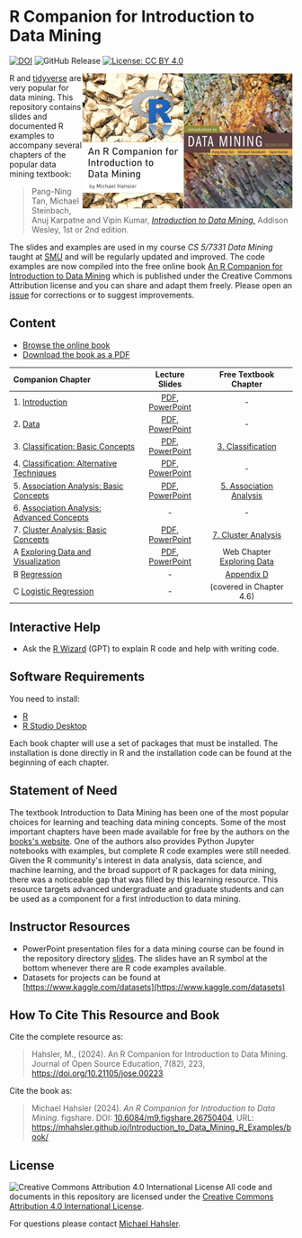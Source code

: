 
# R Companion for Introduction to Data Mining
[![DOI](https://jose.theoj.org/papers/10.21105/jose.00223/status.svg)](https://doi.org/10.21105/jose.00223)
![GitHub Release](https://img.shields.io/github/v/release/mhahsler/Introduction_to_Data_Mining_R_Examples)
[![License: CC BY 4.0](https://img.shields.io/badge/License-CC_BY_4.0-lightgrey.svg)](https://creativecommons.org/licenses/by/4.0/)

<a href="https://www-users.cs.umn.edu/~kumar001/dmbook/index.php">
  <img src="assets/book_small_e2.jpg" align="right">
</a>

<a href="https://mhahsler.github.io/Introduction_to_Data_Mining_R_Examples/book/">
  <img src="assets/cover_small.png" align="right">
</a>

R and [tidyverse](https://www.tidyverse.org/) are very popular for data mining.
This repository contains slides and documented R examples to accompany several
chapters of the popular data mining textbook:

> Pang-Ning Tan, Michael Steinbach, Anuj Karpatne and Vipin Kumar, 
> [_Introduction to Data Mining,_](https://www-users.cs.umn.edu/~kumar001/dmbook/index.php) 
> Addison Wesley, 1st or 2nd edition.

The slides and examples are used in my course _CS 5/7331 Data Mining_ taught at
[SMU](https://www.smu.edu/) and will be regularly updated and improved.  The
code examples are now compiled into the free online book [An R Companion for
Introduction to Data
Mining](https://mhahsler.github.io/Introduction_to_Data_Mining_R_Examples/book/)
which is published under the Creative Commons Attribution license and you can
share and adapt them freely. Please open an [issue](issues) for corrections or
to suggest improvements. 


## Content

* [Browse the online book](https://mhahsler.github.io/Introduction_to_Data_Mining_R_Examples/book/)
* [Download the book as a PDF](https://mhahsler.github.io/Introduction_to_Data_Mining_R_Examples/book/R-Companion-Data-Mining.pdf)

| Companion Chapter | Lecture Slides | Free Textbook Chapter  |  
| :--------| :---: | :----: |
| 1. [Introduction](https://mhahsler.github.io/Introduction_to_Data_Mining_R_Examples/book/introduction.html) | [PDF](https://mhahsler.github.io/Introduction_to_Data_Mining_R_Examples/slides/chap1_intro.pdf), [PowerPoint](https://mhahsler.github.io/Introduction_to_Data_Mining_R_Examples/slides/chap1_intro.pptx) | -  |
| 2. [Data](https://mhahsler.github.io/Introduction_to_Data_Mining_R_Examples/book/data.html) | [PDF](https://mhahsler.github.io/Introduction_to_Data_Mining_R_Examples/slides/chap2_data.pdf), [PowerPoint](https://mhahsler.github.io/Introduction_to_Data_Mining_R_Examples/slides/chap2_data.pptx) | - | 
| 3. [Classification: Basic Concepts](https://mhahsler.github.io/Introduction_to_Data_Mining_R_Examples/book/classification-basic-concepts.html) | [PDF](https://mhahsler.github.io/Introduction_to_Data_Mining_R_Examples/slides/chap3_basic_classification.pdf), [PowerPoint](https://mhahsler.github.io/Introduction_to_Data_Mining_R_Examples/slides/chap3_basic_classification.pptx) | [3. Classification](https://mhahsler.github.io/Introduction_to_Data_Mining_R_Examples/DM_chapters/ch3_classification.pdf) | 
| 4. [Classification: Alternative Techniques](https://mhahsler.github.io/Introduction_to_Data_Mining_R_Examples/book/classification-alternative-techniques.html) | [PDF](https://mhahsler.github.io/Introduction_to_Data_Mining_R_Examples/slides/chap4_alternative_classification.pdf), [PowerPoint](https://mhahsler.github.io/Introduction_to_Data_Mining_R_Examples/slides/chap4_alternative_classification.pptx) | - |
| 5. [Association Analysis: Basic Concepts](https://mhahsler.github.io/Introduction_to_Data_Mining_R_Examples/book/association-analysis-basic-concepts.html)  | [PDF](https://mhahsler.github.io/Introduction_to_Data_Mining_R_Examples/slides/chap5_basic_association_analysis.pdf), [PowerPoint](https://mhahsler.github.io/Introduction_to_Data_Mining_R_Examples/slides/chap5_basic_association_analysis.pptx)  | [5. Association Analysis](https://mhahsler.github.io/Introduction_to_Data_Mining_R_Examples/DM_chapters/ch5_association_analysis.pdf) |
| 6. [Association Analysis: Advanced Concepts](https://mhahsler.github.io/Introduction_to_Data_Mining_R_Examples/book/association-analysis-advanced-concepts.html) | - | - |
| 7. [Cluster Analysis: Basic Concepts](https://mhahsler.github.io/Introduction_to_Data_Mining_R_Examples/book/cluster-analysis.html) | [PDF](https://mhahsler.github.io/Introduction_to_Data_Mining_R_Examples/slides/chap7_basic_cluster_analysis.pdf), [PowerPoint](https://mhahsler.github.io/Introduction_to_Data_Mining_R_Examples/slides/chap7_basic_cluster_analysis.pptx) | [7. Cluster Analysis](https://mhahsler.github.io/Introduction_to_Data_Mining_R_Examples/DM_chapters/ch7_clustering.pdf) | 
| A [Exploring Data and Visualization](https://mhahsler.github.io/Introduction_to_Data_Mining_R_Examples/book/data-exploration-and-visualization.html)  | [PDF](https://mhahsler.github.io/Introduction_to_Data_Mining_R_Examples/slides/chap2_exploration.pdf), [PowerPoint](https://mhahsler.github.io/Introduction_to_Data_Mining_R_Examples/slides/chap2_exploration.pptx) | Web Chapter [Exploring Data](https://mhahsler.github.io/Introduction_to_Data_Mining_R_Examples/DM_chapters/data_exploration_1st_edition.pdf)  | 
| B [Regression](https://mhahsler.github.io/Introduction_to_Data_Mining_R_Examples/book/regression.html) | - | [Appendix D](https://mhahsler.github.io/Introduction_to_Data_Mining_R_Examples/DM_chapters/appendices_2ed.pdf) | 
| C [Logistic Regression](https://mhahsler.github.io/Introduction_to_Data_Mining_R_Examples/book/logistic-regression.html) | - | (covered in Chapter 4.6) | 

## Interactive Help

* Ask the [R Wizard](https://chatgpt.com/g/g-TgjKDuQwZ-r-wizard) (GPT) to explain R code
 and help with writing code.
 
  
## Software Requirements

You need to install:

* [R](https://cran.r-project.org/)
* [R Studio Desktop](https://posit.co/products/open-source/rstudio/)

Each book chapter will use a set of packages that must be installed. The
installation is done directly in R and the installation code can be found at
the beginning of each chapter. 


## Statement of Need

The textbook Introduction to Data Mining has been one of the most
popular choices for learning and teaching data mining concepts.  Some of the most
important chapters have been made available for free by the authors on the
[books's website](https://www-users.cse.umn.edu/~kumar001/dmbook/index.php).
One of the authors also provides Python Jupyter notebooks with examples, but
complete R code examples were still needed. Given the R community's interest in
data analysis, data science, and machine learning, and the broad support of R
packages for data mining, there was a noticeable gap that was filled by this
learning resource.  This resource targets advanced undergraduate and graduate
students and can be used as a component for a first introduction to data
mining.


## Instructor Resources

* PowerPoint presentation files for a data mining course can be found in the
  repository directory [slides](slides).  The slides have an R symbol at the
bottom whenever there are R code examples available.
* Datasets for projects can be found at 
  [https://www.kaggle.com/datasets](https://www.kaggle.com/datasets)

## How To Cite This Resource and Book

Cite the complete resource as:

> Hahsler, M., (2024). An R Companion for Introduction to Data Mining. 
> Journal of Open Source Education, 7(82), 223, 
> https://doi.org/10.21105/jose.00223


Cite the book as:

> Michael Hahsler (2024). _An R Companion for Introduction to Data Mining._ 
> figshare. DOI: [10.6084/m9.figshare.26750404](http://doi.org/10.6084/m9.figshare.26750404), 
> URL: https://mhahsler.github.io/Introduction_to_Data_Mining_R_Examples/book/

## License

![Creative Commons Attribution 4.0 International License](https://i.creativecommons.org/l/by/4.0/88x31.png)
All code and documents in this repository are licensed under the 
[Creative Commons Attribution 4.0 International License](http://creativecommons.org/licenses/by/4.0/).

 
For questions please contact [Michael Hahsler](http://michael.hahsler.net).
